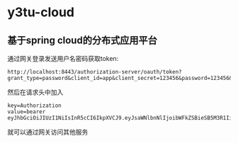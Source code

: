 # y3tu-cloud

## 基于spring cloud的分布式应用平台

通过网关登录发送用户名密码获取token:  
```
http://localhost:8443/authorization-server/oauth/token?grant_type=password&client_id=app&client_secret=123456&password=123456&username=admin
```
然后在请求头中加入
```
key=Authorization
value=bearer eyJhbGciOiJIUzI1NiIsInR5cCI6IkpXVCJ9.eyJsaWNlbnNlIjoibWFkZSBieSB5M3R1IiwiYXVkIjpbInRlc3QiXSwidXNlcl9uYW1lIjoiYWRtaW4iLCJzY29wZSI6WyJzZXJ2ZXIiXSwiZXhwIjoxNTM1MjIxNjIyLCJ1c2VySWQiOiIxMDEiLCJhdXRob3JpdGllcyI6WyJBRE1JTiJdLCJqdGkiOiJhMzg5Mjk2Yy0wNTgxLTQwZTAtYjg3OS1kOGE1MGJlMzFiMGYiLCJjbGllbnRfaWQiOiJhcHAifQ.sR6e4JkGRQxvypWFGWqibWRVGMF0kpf8GMQk_bUtWD8
```
就可以通过网关访问其他服务